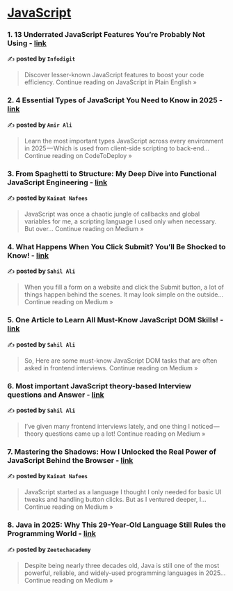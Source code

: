 
<h1><a href=https://medium.com/tag/javascript-development/recommended target="_blank" rel="noopener noreferrer">JavaScript</a></h1>
<h3>1. 13 Underrated JavaScript Features You’re Probably Not Using - <a href="https://javascript.plainenglish.io/13-underrated-javascript-features-youre-probably-not-using-91f1177d0bed?source=rss------javascript_development-5" target="_blank" rel="noopener noreferrer">link</a></h3>

✍️ **posted by `Infodigit`**

<blockquote>Discover lesser-known JavaScript features to boost your code efficiency.
Continue reading on JavaScript in Plain English »</blockquote>

<h3>2. 4 Essential Types of JavaScript You Need to Know in 2025 - <a href="https://medium.com/codetodeploy/4-essential-types-of-javascript-you-need-to-know-in-2025-bc3e00f71d27?source=rss------javascript_development-5" target="_blank" rel="noopener noreferrer">link</a></h3>

✍️ **posted by `Amir Ali`**

<blockquote>Learn the most important types JavaScript across every environment in 2025 — Which is used from client-side scripting to back-end…
Continue reading on CodeToDeploy »</blockquote>

<h3>3. From Spaghetti to Structure: My Deep Dive into Functional JavaScript Engineering - <a href="https://medium.com/@kainatnafees/from-spaghetti-to-structure-my-deep-dive-into-functional-javascript-engineering-67f2a1b83db1?source=rss------javascript_development-5" target="_blank" rel="noopener noreferrer">link</a></h3>

✍️ **posted by `Kainat Nafees`**

<blockquote>JavaScript was once a chaotic jungle of callbacks and global variables for me, a scripting language I used only when necessary. But over…
Continue reading on Medium »</blockquote>

<h3>4. What Happens When You Click Submit? You’ll Be Shocked to Know! - <a href="https://sahilali.medium.com/what-happens-when-you-click-submit-youll-be-shocked-to-know-ca7814588ea7?source=rss------javascript_development-5" target="_blank" rel="noopener noreferrer">link</a></h3>

✍️ **posted by `Sahil Ali`**

<blockquote>When you fill a form on a website and click the Submit button, a lot of things happen behind the scenes. It may look simple on the outside…
Continue reading on Medium »</blockquote>

<h3>5. One Article to Learn All Must-Know JavaScript DOM Skills! - <a href="https://sahilali.medium.com/one-article-to-learn-all-must-know-javascript-dom-skills-e63fa3b51aeb?source=rss------javascript_development-5" target="_blank" rel="noopener noreferrer">link</a></h3>

✍️ **posted by `Sahil Ali`**

<blockquote>So, Here are some must-know JavaScript DOM tasks that are often asked in frontend interviews.
Continue reading on Medium »</blockquote>

<h3>6. Most important JavaScript theory-based Interview questions and Answer - <a href="https://sahilali.medium.com/most-important-javascript-theory-based-interview-questions-and-answer-8dc111f069f3?source=rss------javascript_development-5" target="_blank" rel="noopener noreferrer">link</a></h3>

✍️ **posted by `Sahil Ali`**

<blockquote>I’ve given many frontend interviews lately, and one thing I noticed — theory questions came up a lot!
Continue reading on Medium »</blockquote>

<h3>7. Mastering the Shadows: How I Unlocked the Real Power of JavaScript Behind the Browser - <a href="https://medium.com/@kainatnafees/mastering-the-shadows-how-i-unlocked-the-real-power-of-javascript-behind-the-browser-01ea4990cdf3?source=rss------javascript_development-5" target="_blank" rel="noopener noreferrer">link</a></h3>

✍️ **posted by `Kainat Nafees`**

<blockquote>JavaScript started as a language I thought I only needed for basic UI tweaks and handling button clicks. But as I ventured deeper, I…
Continue reading on Medium »</blockquote>

<h3>8. Java in 2025: Why This 29-Year-Old Language Still Rules the Programming World - <a href="https://medium.com/@zeetechacademy55/java-in-2025-why-this-29-year-old-language-still-rules-the-programming-world-aa8494932681?source=rss------javascript_development-5" target="_blank" rel="noopener noreferrer">link</a></h3>

✍️ **posted by `Zeetechacademy`**

<blockquote>Despite being nearly three decades old, Java is still one of the most powerful, reliable, and widely-used programming languages in 2025…
Continue reading on Medium »</blockquote>


